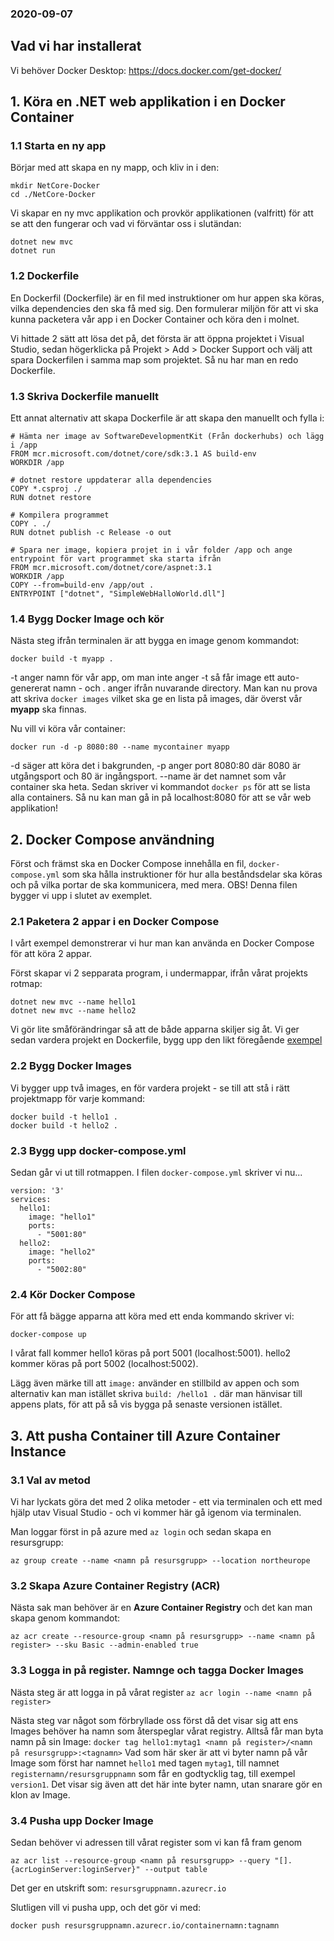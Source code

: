 ### 2020-09-07

## Vad vi har installerat

Vi behöver Docker Desktop:
https://docs.docker.com/get-docker/


## 1. Köra en .NET web applikation i en Docker Container

### 1.1 Starta en ny app
Börjar med att skapa en ny mapp, och kliv in i den:
```
mkdir NetCore-Docker
cd ./NetCore-Docker
```

Vi skapar en ny mvc applikation och provkör applikationen (valfritt) för att se att den fungerar och vad vi förväntar oss i slutändan:
```
dotnet new mvc
dotnet run
```

### 1.2 Dockerfile
En Dockerfil (Dockerfile) är en fil med instruktioner om hur appen ska köras, vilka dependencies den ska få med sig. Den formulerar miljön för att vi ska kunna packetera vår app i en Docker Container och köra den i molnet. 

Vi hittade 2 sätt att lösa det på, det första är att öppna projektet i Visual Studio, sedan högerklicka på Projekt > Add > Docker Support och välj att spara Dockerfilen i samma map som projektet. Så nu har man en redo Dockerfile.


### 1.3 Skriva Dockerfile manuellt
Ett annat alternativ att skapa Dockerfile är att skapa den manuellt och fylla i: 
``` 
# Hämta ner image av SoftwareDevelopmentKit (Från dockerhubs) och lägg i /app
FROM mcr.microsoft.com/dotnet/core/sdk:3.1 AS build-env
WORKDIR /app

# dotnet restore uppdaterar alla dependencies
COPY *.csproj ./
RUN dotnet restore

# Kompilera programmet
COPY . ./
RUN dotnet publish -c Release -o out

# Spara ner image, kopiera projet in i vår folder /app och ange entrypoint för vart programmet ska starta ifrån
FROM mcr.microsoft.com/dotnet/core/aspnet:3.1
WORKDIR /app
COPY --from=build-env /app/out .
ENTRYPOINT ["dotnet", "SimpleWebHalloWorld.dll"]
```

### 1.4 Bygg Docker Image och kör 
Nästa steg ifrån terminalen är att bygga en image genom kommandot: 
```
docker build -t myapp .
``` 
-t anger namn för vår app, om man inte anger -t så får image ett auto-genererat namn - och . anger ifrån nuvarande directory. Man kan nu prova att skriva `docker images` vilket ska ge en lista på images, där överst vår **myapp** ska finnas.


Nu vill vi köra vår container: 
```
docker run -d -p 8080:80 --name mycontainer myapp
```
-d säger att köra det i bakgrunden, -p anger port 8080:80 där 8080 är utgångsport och 80 är ingångsport. --name är det namnet som vår container ska heta.
Sedan skriver vi kommandot `docker ps` för att se lista alla containers. Så nu kan man gå in på localhost:8080 för att se vår web applikation!


## 2. Docker Compose användning

Först och främst ska en Docker Compose innehålla  en fil, `docker-compose.yml` som ska hålla instruktioner för hur alla beståndsdelar ska köras och på vilka portar de ska kommunicera, med mera. OBS! Denna filen bygger vi upp i slutet av exemplet.


### 2.1 Paketera 2 appar i en Docker Compose
I vårt exempel demonstrerar vi hur man kan använda en Docker Compose för att köra 2 appar. 

Först skapar vi 2 sepparata program, i undermappar,  ifrån vårat projekts rotmap:
```
dotnet new mvc --name hello1
dotnet new mvc --name hello2
```
Vi  gör lite småförändringar så att de både apparna skiljer sig åt. Vi ger sedan vardera projekt en Dockerfile, bygg upp den likt föregående [exempel](#13-skriva-dockerfile-manuellt)


### 2.2 Bygg Docker Images
Vi bygger upp två images, en för vardera projekt - se till att stå i rätt projektmapp för varje kommand:
```
docker build -t hello1 .
docker build -t hello2 .
```


### 2.3 Bygg upp docker-compose.yml
Sedan går vi ut till rotmappen. I filen `docker-compose.yml` skriver vi nu...
```
version: '3'
services:
  hello1:
    image: "hello1"
    ports:
      - "5001:80"
  hello2:
    image: "hello2"
    ports:
      - "5002:80"
```


### 2.4 Kör Docker Compose
För att få bägge apparna att köra med ett enda kommando skriver vi: 
```
docker-compose up
``` 
I vårat fall kommer hello1 köras på port 5001 (localhost:5001). 
hello2 kommer köras på port 5002 (localhost:5002). 

Lägg även märke till att `image:` använder en stillbild av appen och som alternativ kan man istället skriva `build: /hello1 .` där man hänvisar till appens plats, för att på så vis bygga på senaste versionen istället. 


## 3. Att pusha Container till Azure Container Instance

### 3.1 Val av metod
Vi har lyckats göra det med 2 olika metoder - ett via terminalen och ett med hjälp utav Visual Studio - och  vi kommer här gå igenom via terminalen.

Man loggar först in på azure med `az login` och sedan skapa en resursgrupp:
```
az group create --name <namn på resursgrupp> --location northeurope
```


### 3.2 Skapa Azure Container Registry (ACR)
Nästa sak man behöver är en **Azure Container Registry** och det kan man skapa genom kommandot: 
```
az acr create --resource-group <namn på resursgrupp> --name <namn på register> --sku Basic --admin-enabled true
```


### 3.3 Logga in på register. Namnge och tagga Docker Images
Nästa steg är att logga in på vårat register `az acr login --name <namn på register>`

Nästa steg var något som förbryllade oss först då det visar sig att ens Images behöver ha namn som återspeglar vårat registry. Alltså får man byta namn på sin Image:
`docker tag hello1:mytag1 <namn på register>/<namn på resursgrupp>:<tagnamn>`
Vad som här sker är att vi byter namn på vår Image som först har namnet `hello1` med tagen `mytag1`, till namnet `registernamn/resursgruppnamn` som får en godtycklig tag, till exempel `version1`. Det visar sig även att det här inte byter namn, utan snarare gör en klon av Image.


### 3.4 Pusha upp Docker Image
Sedan behöver vi adressen till vårat register som vi kan få fram genom
```
az acr list --resource-group <namn på resursgrupp> --query "[].{acrLoginServer:loginServer}" --output table
```
Det ger en utskrift som: `resursgruppnamn.azurecr.io`

Slutligen vill vi pusha upp, och det gör vi med:
```
docker push resursgruppnamn.azurecr.io/containernamn:tagnamn
```
